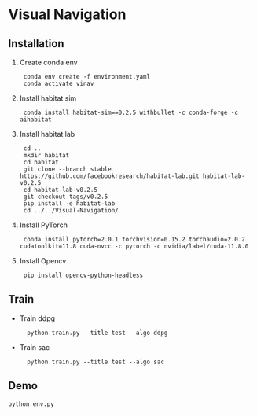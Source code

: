 # Visual Navigation

## Installation

1. Create conda env

        conda env create -f environment.yaml
        conda activate vinav

2. Install habitat sim

        conda install habitat-sim==0.2.5 withbullet -c conda-forge -c aihabitat

3. Install habitat lab

        cd ..
        mkdir habitat
        cd habitat
        git clone --branch stable https://github.com/facebookresearch/habitat-lab.git habitat-lab-v0.2.5
        cd habitat-lab-v0.2.5
        git checkout tags/v0.2.5
        pip install -e habitat-lab
        cd ../../Visual-Navigation/

4. Install PyTorch

        conda install pytorch=2.0.1 torchvision=0.15.2 torchaudio=2.0.2 cudatoolkit=11.8 cuda-nvcc -c pytorch -c nvidia/label/cuda-11.8.0


5. Install Opencv

        pip install opencv-python-headless

## Train
- Train ddpg

        python train.py --title test --algo ddpg

- Train sac

        python train.py --title test --algo sac

## Demo

    python env.py